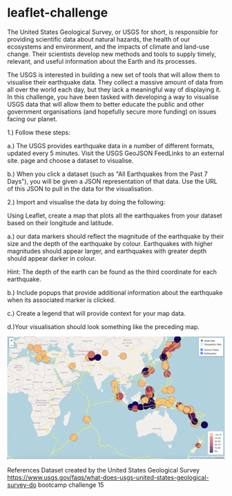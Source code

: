 # leaflet-challenge

The United States Geological Survey, or USGS for short, is responsible for providing scientific data about natural hazards, the health of our ecosystems and environment, and the impacts of climate and land-use change. Their scientists develop new methods and tools to supply timely, relevant, and useful information about the Earth and its processes.

The USGS is interested in building a new set of tools that will allow them to visualise their earthquake data. They collect a massive amount of data from all over the world each day, but they lack a meaningful way of displaying it. In this challenge, you have been tasked with developing a way to visualise USGS data that will allow them to better educate the public and other government organisations (and hopefully secure more funding) on issues facing our planet.

1.) Follow these steps:

a.) The USGS provides earthquake data in a number of different formats, updated every 5 minutes. Visit the USGS GeoJSON FeedLinks to an external site. page and choose a dataset to visualise. 

b.) When you click a dataset (such as "All Earthquakes from the Past 7 Days"), you will be given a JSON representation of that data. Use the URL of this JSON to pull in the data for the visualisation. 

2.) Import and visualise the data by doing the following:

Using Leaflet, create a map that plots all the earthquakes from your dataset based on their longitude and latitude.

a.) our data markers should reflect the magnitude of the earthquake by their size and the depth of the earthquake by colour. Earthquakes with higher magnitudes should appear larger, and earthquakes with greater depth should appear darker in colour.

Hint: The depth of the earth can be found as the third coordinate for each earthquake.

b.) Include popups that provide additional information about the earthquake when its associated marker is clicked.

c.) Create a legend that will provide context for your map data.

d.)Your visualisation should look something like the preceding map.

![Alt text](image.png)

References
Dataset created by the United States Geological Survey
https://www.usgs.gov/faqs/what-does-usgs-united-states-geological-survey-do
bootcamp challenge 15
